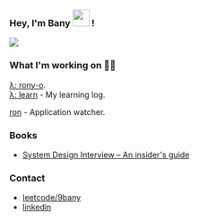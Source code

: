 
### Hey, I'm Bany <img src="https://media.giphy.com/media/hvRJCLFzcasrR4ia7z/giphy.gif" width="30"> !
![](https://komarev.com/ghpvc/?username=9bany)

### What I'm working on 👨‍💻

[λ: rony-o](https://github.com/browng-io/rony-o).<br>
[λ: learn](https://github.com/9bany/learn) - My learning log.<br>

[ron](https://github.com/9bany/ron) - Application watcher.<br>

### Books

- [System Design Interview – An insider's guide
](https://www.amazon.com/System-Design-Interview-insiders-Second/dp/B08CMF2CQF)

### Contact
- [leetcode/9bany](https://leetcode.com/9bany/)
- [linkedin](https://www.linkedin.com/in/ybuoceban4569)

